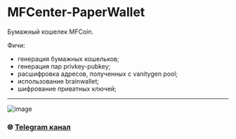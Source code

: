 # MFCenter-PaperWallet

Бумажный кошелек MFCoin.

Фичи:
* генерация бумажных кошельков;
* генерация пар privkey-pubkey;
* расшифровка адресов, полученных с vanitygen pool;
* использование brainwallet;
* шифрование приватных ключей;

---

![image](https://github.com/Sagleft/Sagleft/raw/master/image.png)

### :globe_with_meridians: [Telegram канал](https://t.me/+VIvd8j6xvm9iMzhi)
